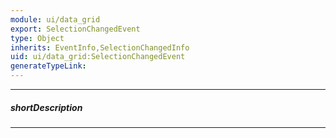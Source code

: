 ```yaml
---
module: ui/data_grid
export: SelectionChangedEvent
type: Object
inherits: EventInfo,SelectionChangedInfo
uid: ui/data_grid:SelectionChangedEvent
generateTypeLink: 
---
```

---
##### shortDescription
<!-- Description goes here -->

---
<!-- Description goes here -->
